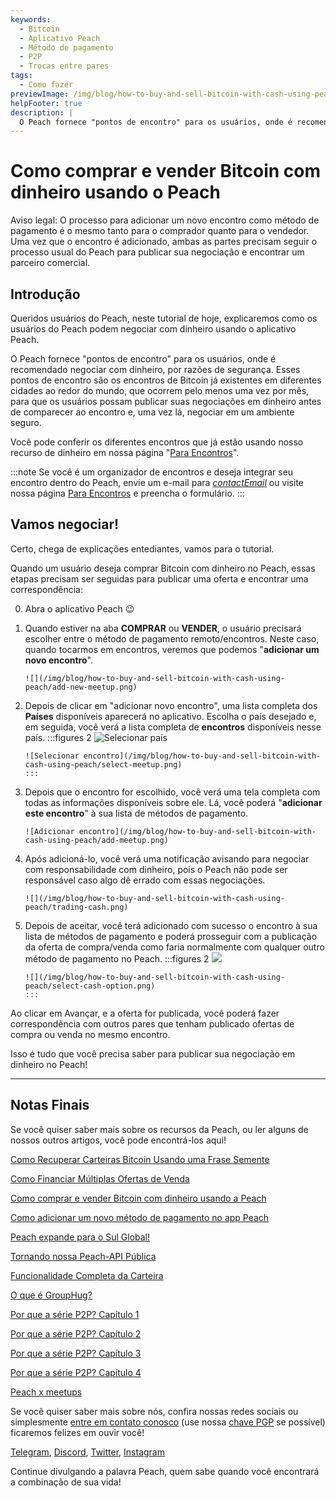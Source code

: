 ```yaml
---
keywords:
  - Bitcoin
  - Aplicativo Peach
  - Método de pagamento
  - P2P
  - Trocas entre pares
tags:
  - Como fazer
previewImage: /img/blog/how-to-buy-and-sell-bitcoin-with-cash-using-peach/teaser.jpg
helpFooter: true
description: |
  O Peach fornece "pontos de encontro" para os usuários, onde é recomendado negociar com dinheiro, por razões de segurança. Esses pontos de encontro são os encontros de Bitcoin já existentes em diferentes cidades ao redor do mundo, que ocorrem pelo menos uma vez por mês, para que os usuários possam publicar suas negociações em dinheiro antes de comparecer ao encontro e, uma vez lá, negociar em um ambiente seguro.
---
```


# Como comprar e vender Bitcoin com dinheiro usando o Peach

Aviso legal: O processo para adicionar um novo encontro como método de pagamento é o mesmo tanto para o comprador quanto para o vendedor. Uma vez que o encontro é adicionado, ambas as partes precisam seguir o processo usual do Peach para publicar sua negociação e encontrar um parceiro comercial.

## Introdução

Queridos usuários do Peach, neste tutorial de hoje, explicaremos como os usuários do Peach podem negociar com dinheiro usando o aplicativo Peach.

O Peach fornece "pontos de encontro" para os usuários, onde é recomendado negociar com dinheiro, por razões de segurança. Esses pontos de encontro são os encontros de Bitcoin já existentes em diferentes cidades ao redor do mundo, que ocorrem pelo menos uma vez por mês, para que os usuários possam publicar suas negociações em dinheiro antes de comparecer ao encontro e, uma vez lá, negociar em um ambiente seguro.

Você pode conferir os diferentes encontros que já estão usando nosso recurso de dinheiro em nossa página "[Para Encontros](/para-encontros/)".

:::note
Se você é um organizador de encontros e deseja integrar seu encontro dentro do Peach, envie um e-mail para [$contactEmail$](mailto:$contactEmail$) ou visite nossa página [Para Encontros](/para-encontros/) e preencha o formulário.
:::

## Vamos negociar!

Certo, chega de explicações entediantes, vamos para o tutorial.

Quando um usuário deseja comprar Bitcoin com dinheiro no Peach, essas etapas precisam ser seguidas para publicar uma oferta e encontrar uma correspondência:

0.  Abra o aplicativo Peach 😉

1.  Quando estiver na aba **COMPRAR** ou **VENDER**, o usuário precisará escolher entre o método de pagamento remoto/encontros. Neste caso, quando tocarmos em encontros, veremos que podemos "**adicionar um novo encontro**".

        ![](/img/blog/how-to-buy-and-sell-bitcoin-with-cash-using-peach/add-new-meetup.png)

2.  Depois de clicar em "adicionar novo encontro", uma lista completa dos **Países** disponíveis aparecerá no aplicativo. Escolha o país desejado e, em seguida, você verá a lista completa de **encontros** disponíveis nesse país.
    :::figures 2
    ![Selecionar país](/img/blog/how-to-buy-and-sell-bitcoin-with-cash-using-peach/select-country.png)

        ![Selecionar encontro](/img/blog/how-to-buy-and-sell-bitcoin-with-cash-using-peach/select-meetup.png)
        :::

3.  Depois que o encontro for escolhido, você verá uma tela completa com todas as informações disponíveis sobre ele. Lá, você poderá "**adicionar este encontro**" à sua lista de métodos de pagamento.

        ![Adicionar encontro](/img/blog/how-to-buy-and-sell-bitcoin-with-cash-using-peach/add-meetup.png)

4.  Após adicioná-lo, você verá uma notificação avisando para negociar com responsabilidade com dinheiro, pois o Peach não pode ser responsável caso algo dê errado com essas negociações.

        ![](/img/blog/how-to-buy-and-sell-bitcoin-with-cash-using-peach/trading-cash.png)

5.  Depois de aceitar, você terá adicionado com sucesso o encontro à sua lista de métodos de pagamento e poderá prosseguir com a publicação da oferta de compra/venda como faria normalmente com qualquer outro método de pagamento no Peach.
    :::figures 2
    ![](/img/blog/how-to-buy-and-sell-bitcoin-with-cash-using-peach/add-cash-option.png)

        ![](/img/blog/how-to-buy-and-sell-bitcoin-with-cash-using-peach/select-cash-option.png)
        :::

Ao clicar em Avançar, e a oferta for publicada, você poderá fazer correspondência com outros pares que tenham publicado ofertas de compra ou venda no mesmo encontro.

Isso é tudo que você precisa saber para publicar sua negociação em dinheiro no Peach!

---
## Notas Finais

Se você quiser saber mais sobre os recursos da Peach, ou ler alguns de nossos outros artigos, você pode encontrá-los aqui!

[Como Recuperar Carteiras Bitcoin Usando uma Frase Semente](https://peachbitcoin.com/pt/blog/how-to-restore-peach-wallet/)

[Como Financiar Múltiplas Ofertas de Venda](https://peachbitcoin.com/pt/blog/funding-multiple-sell-offers/)

[Como comprar e vender Bitcoin com dinheiro usando a Peach](https://peachbitcoin.com/pt/blog/how-to-buy-and-sell-bitcoin-with-cash-using-peach/)

[Como adicionar um novo método de pagamento no app Peach](https://peachbitcoin.com/pt/blog/how-to-add-a-payment-method/)

[Peach expande para o Sul Global!](https://peachbitcoin.com/pt/blog/peach-expands-to-the-global-south/)

[Tornando nossa Peach-API Pública](https://peachbitcoin.com/pt/blog/making-our-peach-api-public/)

[Funcionalidade Completa da Carteira](https://peachbitcoin.com/pt/blog/full-wallet-functionality/)

[O que é GroupHug?](https://peachbitcoin.com/pt/blog/group-hug/)

[Por que a série P2P? Capítulo 1](https://peachbitcoin.com/pt/blog/why-p2p-chapter-1/)

[Por que a série P2P? Capítulo 2](https://peachbitcoin.com/pt/blog/why-p2p-chapter-2/)

[Por que a série P2P? Capítulo 3](https://peachbitcoin.com/pt/blog/why-p2p-chapter-3-circular-economies/)

[Por que a série P2P? Capítulo 4](https://peachbitcoin.com/pt/blog/why-p2p-chapter-4-chains-of-trust/)

[Peach x meetups](https://peachbitcoin.com/pt/blog/peach-for-meetups/)

Se você quiser saber mais sobre nós, confira nossas redes sociais ou simplesmente [entre em contato conosco](mailto:hello@peachbitcoin.com) (use nossa [chave PGP](https://keys.openpgp.org/vks/v1/by-fingerprint/48339A19645E2E53488E0E5479E1B270FACD1BD2) se possível) ficaremos felizes em ouvir você!

[Telegram](https://t.me/+GkOW1J-ixBBkZWRk), [Discord](https://discord.gg/ypeHz3SW54), [Twitter](https://twitter.com/peachbitcoin), [Instagram](https://instagram.com/peachbitcoin)

Continue divulgando a palavra Peach, quem sabe quando você encontrará a combinação de sua vida!

